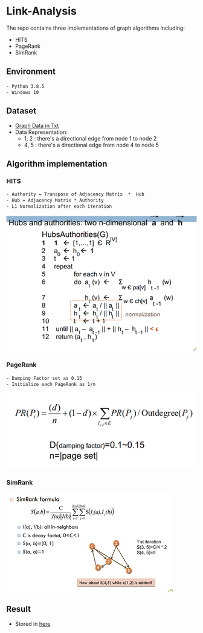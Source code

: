 # Link-Analysis

The repo contains three implementations of graph algorithms including:
- HITS
- PageRank
- SimRank


## Environment
```
- Python 3.8.5
- Windows 10
```

## Dataset

- [Graph Data in Txt](./dataset)
- Data Representation:
    - 1, 2 : there's a directional edge from node 1 to node 2
    - 4, 5 : there's a directional edge from node 4 to node 5


## Algorithm implementation
### HITS
```
- Authority = Transpose of Adjacency Matrix  *  Hub
- Hub = Adjacency Matrix * Authority
- L1 Normalization after each iteration
```

![image](./readme_img/HITS.png)

### PageRank
```
- Damping Factor set as 0.15
- Initialize each PageRank as 1/n
```

![image](./readme_img/PageRank.png)

### SimRank
![image](./readme_img/SimRank.png)

## Result
- Stored in [here](./output_file)
